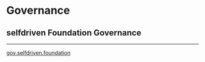 # Governance

## selfdriven Foundation Governance

---
[gov.selfdriven.foundation](https://gov.selfdriven.foundation)
